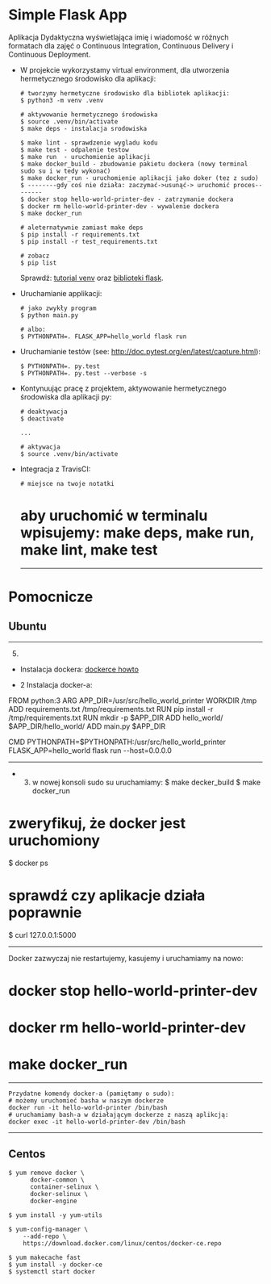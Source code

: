 # Simple Flask App

Aplikacja Dydaktyczna wyświetlająca imię i wiadomość w różnych formatach dla zajęć
o Continuous Integration, Continuous Delivery i Continuous Deployment.

- W projekcie wykorzystamy virtual environment, dla utworzenia hermetycznego środowisko dla aplikacji:

  ```
  # tworzymy hermetyczne środowisko dla bibliotek aplikacji:
  $ python3 -m venv .venv

  # aktywowanie hermetycznego środowiska
  $ source .venv/bin/activate
  $ make deps - instalacja srodowiska

  $ make lint - sprawdzenie wygladu kodu
  $ make test - odpalenie testow
  $ make run  - uruchomienie aplikacji
  $ make docker_build - zbudowanie pakietu dockera (nowy terminal sudo su i w tedy wykonać)
  $ make docker_run - uruchomienie aplikacji jako doker (tez z sudo)
  $ --------gdy coś nie działa: zaczymać->usunąć-> uruchomić proces--------
  $ docker stop hello-world-printer-dev - zatrzymanie dockera
  $ docker rm hello-world-printer-dev - wywalenie dockera
  $ make docker_run

  # aleternatywnie zamiast make deps
  $ pip install -r requirements.txt
  $ pip install -r test_requirements.txt

  # zobacz
  $ pip list
  ```

  Sprawdź: [tutorial venv](https://docs.python.org/3/tutorial/venv.html) oraz [biblioteki flask](http://flask.pocoo.org).

- Uruchamianie applikacji:

  ```
  # jako zwykły program
  $ python main.py

  # albo:
  $ PYTHONPATH=. FLASK_APP=hello_world flask run
  ```

- Uruchamianie testów (see: http://doc.pytest.org/en/latest/capture.html):

  ```
  $ PYTHONPATH=. py.test
  $ PYTHONPATH=. py.test --verbose -s
  ```

- Kontynuując pracę z projektem, aktywowanie hermetycznego środowiska dla aplikacji py:

  ```
  # deaktywacja
  $ deactivate
  ```

  ```
  ...

  # aktywacja
  $ source .venv/bin/activate
  ```

- Integracja z TravisCI:

  ```
  # miejsce na twoje notatki
  ```

  # aby uruchomić w terminalu wpisujemy: make deps, make run, make lint, make test

  ----------------------------------------



# Pomocnicze

## Ubuntu

-----------------------------------------
5.
- Instalacja dockera: [dockerce howto](https://docs.docker.com/install/linux/docker-ce/ubuntu/)


- 2 Instalacja docker-a:

FROM python:3
ARG APP_DIR=/usr/src/hello_world_printer
WORKDIR /tmp
ADD requirements.txt /tmp/requirements.txt
RUN pip install -r /tmp/requirements.txt
RUN mkdir -p $APP_DIR
ADD hello_world/ $APP_DIR/hello_world/
ADD main.py $APP_DIR

CMD PYTHONPATH=$PYTHONPATH:/usr/src/hello_world_printer \
  FLASK_APP=hello_world flask run --host=0.0.0.0

------------------------
- 3. w nowej konsoli sudo su uruchamiamy:
$ make decker_build
$ make docker_run
# zweryfikuj, że docker jest uruchomiony
$ docker ps
# sprawdź czy aplikacje działa poprawnie
$ curl 127.0.0.1:5000

------------------------
Docker zazwyczaj nie restartujemy, kasujemy i uruchamiamy na nowo:
# docker stop hello-world-printer-dev
# docker rm hello-world-printer-dev
# make docker_run

------------------------
    Przydatne komendy docker-a (pamiętamy o sudo):
    # możemy uruchomieć basha w naszym dockerze
    docker run -it hello-world-printer /bin/bash
    # uruchamiamy bash-a w działającym dockerze z naszą aplikcją:
    docker exec -it hello-world-printer-dev /bin/bash




-----------------------------------------
## Centos

  ```
  $ yum remove docker \
        docker-common \
        container-selinux \
        docker-selinux \
        docker-engine

  $ yum install -y yum-utils

  $ yum-config-manager \
      --add-repo \
      https://download.docker.com/linux/centos/docker-ce.repo

  $ yum makecache fast
  $ yum install -y docker-ce
  $ systemctl start docker
  ```
